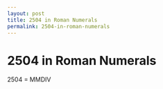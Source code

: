```yaml
---
layout: post
title: 2504 in Roman Numerals
permalink: 2504-in-roman-numerals
---
```


# 2504 in Roman Numerals

2504 = MMDIV
